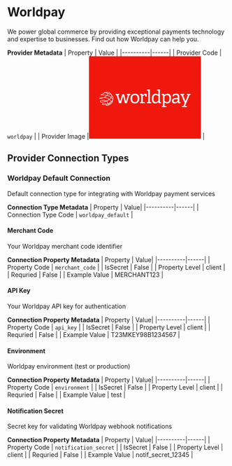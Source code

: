 # Worldpay
We power global commerce by providing exceptional payments technology and expertise to businesses. Find out how Worldpay can help you.

**Provider Metadata**
| Property | Value |
|----------|------|
| Provider Code | `worldpay` |
| Provider Image |![Worldpay Provider Small Image](./images/worldpay_small.png) |

## Provider Connection Types

<a name="worldpay_default"></a>
### Worldpay Default Connection
Default connection type for integrating with Worldpay payment services

**Connection Type Metadata**
| Property | Value|
|----------|------|
| Connection Type Code | `worldpay_default` |

<a name="merchant_code"></a>
#### Merchant Code
Your Worldpay merchant code identifier

**Connection Property Metadata**
| Property | Value|
|----------|------|
| Property Code | `merchant_code` |
| IsSecret | False |
| Property Level | client |
| Requried | False |
| Example Value | MERCHANT123 |

<a name="api_key"></a>
#### API Key
Your Worldpay API key for authentication

**Connection Property Metadata**
| Property | Value|
|----------|------|
| Property Code | `api_key` |
| IsSecret | False |
| Property Level | client |
| Requried | False |
| Example Value | T23MKEY98B1234567 |

<a name="environment"></a>
#### Environment
Worldpay environment (test or production)

**Connection Property Metadata**
| Property | Value|
|----------|------|
| Property Code | `environment` |
| IsSecret | False |
| Property Level | client |
| Requried | False |
| Example Value | test |

<a name="notification_secret"></a>
#### Notification Secret
Secret key for validating Worldpay webhook notifications

**Connection Property Metadata**
| Property | Value|
|----------|------|
| Property Code | `notification_secret` |
| IsSecret | False |
| Property Level | client |
| Requried | False |
| Example Value | notif_secret_12345 |



